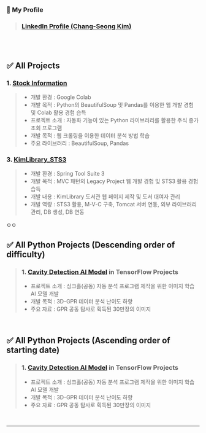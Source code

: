 ### 🎁 My Profile
> ### [LinkedIn Profile (Chang-Seong Kim)](https://www.linkedin.com/in/chang-seong-kim-7826142a0/)

<br>
<br>

## ✅ All Projects

### 1. [Stock Information](https://github.com/Kim-src/Toy-Projects/tree/main/Python/Stock%20Information)
> - 개발 환경 : Google Colab
> - 개발 목적 : Python의 BeautifulSoup 및 Pandas를 이용한 웹 개발 경험 및 Colab 활용 경험 습득
> - 프로젝트 소개 : 자동화 기능이 있는 Python 라이브러리를 활용한 주식 종가 조회 프로그램
> - 개발 목적 : 웹 크롤링을 이용한 데이터 분석 방법 학습
> - 주요 라이브러리 : BeautifulSoup, Pandas

### 3. [KimLibrary_STS3](https://github.com/Kim-src/KimLibrary_STS3)
> - 개발 환경 : Spring Tool Suite 3
> - 개발 목적 : MVC 패턴의 Legacy Project 웹 개발 경험 및 STS3 활용 경험 습득
> - 개발 내용 : KimLibrary 도서관 웹 페이지 제작 및 도서 대여자 관리
> - 개발 역량 : STS3 활용, M-V-C 구축, Tomcat 서버 연동, 외부 라이브러리 관리, DB 생성, DB 연동






ㅇㅇ





<!-- Contents -->
## ✅ All Python Projects (Descending order of difficulty)
> ### 1. [Cavity Detection AI Model](https://github.com/Kim-src/Cavity-Detection-AI-Model) in TensorFlow Projects
> - 프로젝트 소개 : 싱크홀(공동) 자동 분석 프로그램 제작을 위한 이미지 학습 AI 모델 개발
> - 개발 목적 : 3D-GPR 데이터 분석 난이도 하향
> - 주요 자료 : GPR 공동 탐사로 획득된 30만장의 이미지

<br>

## ✅ All Python Projects (Ascending order of starting date)
> ### 1. [Cavity Detection AI Model](https://github.com/Kim-src/Cavity-Detection-AI-Model) in TensorFlow Projects
> - 프로젝트 소개 : 싱크홀(공동) 자동 분석 프로그램 제작을 위한 이미지 학습 AI 모델 개발
> - 개발 목적 : 3D-GPR 데이터 분석 난이도 하향
> - 주요 자료 : GPR 공동 탐사로 획득된 30만장의 이미지

<br>

***

<br>
<br>
<br>
